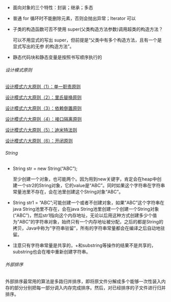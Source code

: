- 面向对象的三个特性：封装；继承；多态

- 普通 for 循环时不能删除元素，否则会抛出异常；Iterator 可以

- 子类的构造函数可否不使用 super(父类构造方法参数)调用超类的构造方法？ 

  可以不用显式的写出 super，但前提是“父类中有多个构造方法，且有一个是显式写出的无参 的构造方法”。
  
- 静态代码块和静态变量是按照书写顺序执行的

###### 设计模式原则 ######

[设计模式六大原则（1）：单一职责原则](http://www.uml.org.cn/sjms/201211023.asp#1)

[设计模式六大原则（2）：里氏替换原则](http://www.uml.org.cn/sjms/201211023.asp#2)

[设计模式六大原则（3）：依赖倒置原则](http://www.uml.org.cn/sjms/201211023.asp#3)

[设计模式六大原则（4）：接口隔离原则](http://www.uml.org.cn/sjms/201211023.asp#4)

[设计模式六大原则（5）：迪米特法则](http://www.uml.org.cn/sjms/201211023.asp#5)

[设计模式六大原则（6）：开闭原则](http://www.uml.org.cn/sjms/201211023.asp#6)

###### String ######

- String str = new String(“ABC”);

  至少创建一个对象，也可能两个。因为用到new关键字，肯定会在heap中创建一个str2的String对象，它的value是“ABC”。同时如果这个字符串在字符串常量池里不存在，会在池里创建这个String对象“ABC”。

- String str1 = “ABC”;可能创建一个或者不创建对象，如果”ABC”这个字符串在java String池里不存在，会在java String池里创建一个创建一个String对象(“ABC”)，然后str1指向这个内存地址，无论以后用这种方式创建多少个值为”ABC”的字符串对象，始终只有一个内存地址被分配，之后的都是String的拷贝，Java中称为“字符串驻留”，所有的字符串常量都会在编译之后自动地驻留。

- 注意只有字符串常量是共享的，+和substring等操作的结果不是共享的，substring也会在堆中重新创建字符串。

###### 外部排序 ######

外部排序最常用的算法是多路归并排序，即将原文件分解成多个能够一次性装入内存的部分分别把每一部分调入内存完成排序。然后，对已经排序的子文件进行归并排序。

